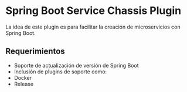 # Spring Boot Service Chassis Plugin

La idea de este plugin es para facilitar la creación de microservicios con Spring Boot.

## Requerimientos

* Soporte de actualización de versión de Spring Boot
* Inclusión de plugins de soporte como:
 * Docker
 * Release

